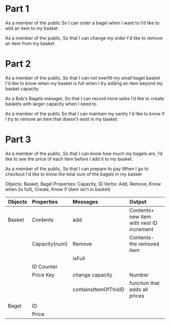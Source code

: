 # Part 1
As a member of the public
So I can order a bagel when I want to
I'd like to add an item to my basket

As a member of the public,
So that I can change my order
I'd like to remove an item from my basket

# Part 2
As a member of the public,
So that I can not overfill my small bagel basket
I'd like to know when my basket is full when I try adding an item beyond my basket capacity.

As a Bob's Bagels manager,
So that I can record more sales
I’d like to create baskets with larger capacity when I need to.

As a member of the public
So that I can maintain my sanity
I'd like to know if I try to remove an item that doesn't exist in my basket.

# Part 3
As a member of the public,
So that I can know how much my bagels are,
I’d like to see the price of each item before I add it to my basket.

As a member of the public,
So that I can prepare to pay
When I go to checkout I'd like to know the total sum of the bagels in my basket


Objects: Basket, Bagel
Properties: Capacity, ID
Verbs: Add, Remove, Know when (is full), Create, Know if (item isn't in basket)



| Objects     | Properties      | Messages            | Output                                       |
| :------     | :---------      | :-------            | :-----                                       |
| Basket      | Contents        |   add               | Contents+ new item with next ID increment    |
|             | Capacity(num)   | Remove              | Contents- the removed item                   |
|             |                 |  isFull             |                                              |
|             |   ID Counter    |
|             | Price Key       |change capacity      | Number                                       |
|             |                 | containsItemOfThisID| function that adds all prices                |
|             |                 |                     |                                              |
| Bagel       |     ID   
|             |     Price       |                     |